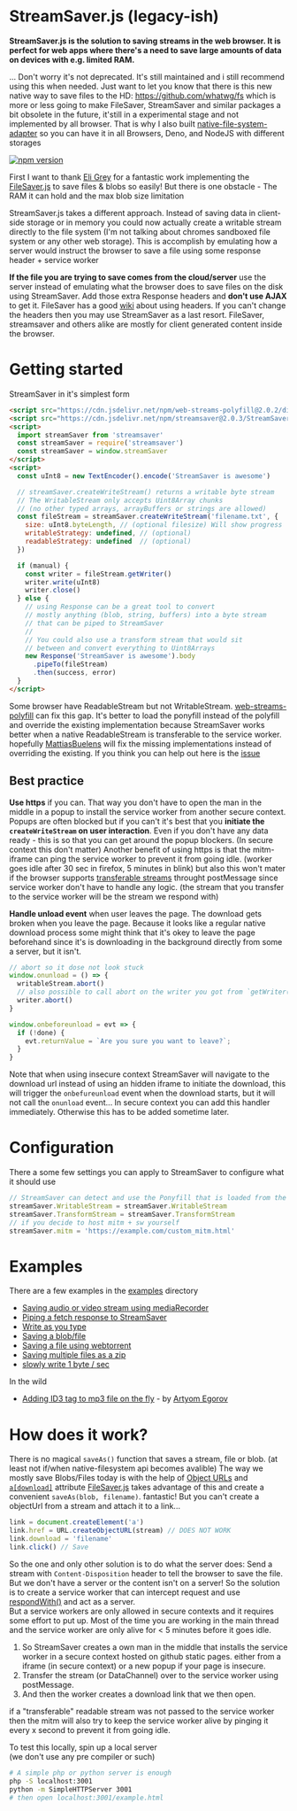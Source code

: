 StreamSaver.js (legacy-ish)
===========================

**StreamSaver.js is the solution to saving streams in the web browser.
It is perfect for web apps where there's a need to save large amounts of data on devices with e.g. limited RAM.**

... Don't worry it's not deprecated. It's still maintained and i still recommend 
using this when needed. Just want to let you know that there is this new native way
to save files to the HD: https://github.com/whatwg/fs which is more
or less going to make FileSaver, StreamSaver and similar packages a bit obsolete
in the future, it'still in a experimental stage and not implemented by all browser.
That is why I also built [native-file-system-adapter](https://github.com/jimmywarting/native-file-system-adapter)
so you can have it in all Browsers, Deno, and NodeJS with different storages

[![npm version][npm-image]][npm-url]

First I want to thank [Eli Grey][1] for a fantastic work implementing the
[FileSaver.js][2] to save files & blobs so easily!
But there is one obstacle - The RAM it can hold and the max blob size limitation

StreamSaver.js takes a different approach. Instead of saving data in client-side
storage or in memory you could now actually create a writable stream directly to
the file system (I'm not talking about chromes sandboxed file system or any other
web storage). This is accomplish by emulating how a server would instruct the
browser to save a file using some response header + service worker

**If the file you are trying to save comes from the cloud/server** use the server instead
of emulating what the browser does to save files on the disk using StreamSaver.
Add those extra Response headers and **don't use AJAX** to get it. FileSaver has
a good [wiki](https://github.com/eligrey/FileSaver.js/wiki/Saving-a-remote-file)
about using headers. If you can't change the headers then you may use StreamSaver
as a last resort. FileSaver, streamsaver and others alike are mostly for client
generated content inside the browser.

Getting started
===============
StreamSaver in it's simplest form
```html
<script src="https://cdn.jsdelivr.net/npm/web-streams-polyfill@2.0.2/dist/ponyfill.min.js"></script>
<script src="https://cdn.jsdelivr.net/npm/streamsaver@2.0.3/StreamSaver.min.js"></script>
<script>
  import streamSaver from 'streamsaver'
  const streamSaver = require('streamsaver')
  const streamSaver = window.streamSaver
</script>
<script>
  const uInt8 = new TextEncoder().encode('StreamSaver is awesome')

  // streamSaver.createWriteStream() returns a writable byte stream
  // The WritableStream only accepts Uint8Array chunks
  // (no other typed arrays, arrayBuffers or strings are allowed)
  const fileStream = streamSaver.createWriteStream('filename.txt', {
    size: uInt8.byteLength, // (optional filesize) Will show progress
    writableStrategy: undefined, // (optional)
    readableStrategy: undefined  // (optional)
  })

  if (manual) {
    const writer = fileStream.getWriter()
    writer.write(uInt8)
    writer.close()
  } else {
    // using Response can be a great tool to convert
    // mostly anything (blob, string, buffers) into a byte stream
    // that can be piped to StreamSaver
    //
    // You could also use a transform stream that would sit
    // between and convert everything to Uint8Arrays
    new Response('StreamSaver is awesome').body
      .pipeTo(fileStream)
      .then(success, error)
  }
</script>
```

Some browser have ReadableStream but not WritableStream. [web-streams-polyfill](https://github.com/MattiasBuelens/web-streams-polyfill) can fix this gap. It's better to load the ponyfill instead of the polyfill and override the existing implementation because StreamSaver works better when a native ReadableStream is transferable to the service worker. hopefully [MattiasBuelens](https://github.com/MattiasBuelens) will fix the missing implementations instead of overriding the existing. If you think you can help out here is the [issue](https://github.com/MattiasBuelens/web-streams-polyfill/issues/20)

## Best practice

**Use https** if you can. That way you don't have to open the man in the middle
in a popup to install the service worker from another secure context. Popups are often blocked
but if you can't it's best that you **initiate the `createWriteStream`
on user interaction**. Even if you don't have any data ready - this is so that you can get around the popup blockers. (In secure context this don't matter)
Another benefit of using https is that the mitm-iframe can ping the service worker to prevent it from going idle. (worker goes idle after 30 sec in firefox, 5 minutes in blink) but also this won't mater if the browser supports [transferable streams](https://github.com/whatwg/streams/blob/master/transferable-streams-explainer.md) throught postMessage since service worker don't have to handle any logic. (the stream that you transfer to the service worker will be the stream we respond with)

**Handle unload event** when user leaves the page. The download gets broken when you leave the page.
Because it looks like a regular native download process some might think that it's okey to leave the page beforehand since it's is downloading in the background directly from some a server, but it isn't.

```js
// abort so it dose not look stuck
window.onunload = () => {
  writableStream.abort()
  // also possible to call abort on the writer you got from `getWriter()`
  writer.abort()
}

window.onbeforeunload = evt => {
  if (!done) {
    evt.returnValue = `Are you sure you want to leave?`;
  }
}
```
Note that when using insecure context StreamSaver will navigate to the download url instead of using an hidden iframe to initiate the download, this will trigger the `onbefureunload` event when the download starts, but it will not call the `onunload` event... In secure context you can add this handler immediately. Otherwise this has to be added sometime later.

# Configuration

There a some few settings you can apply to StreamSaver to configure what it should use

```js
// StreamSaver can detect and use the Ponyfill that is loaded from the cdn.
streamSaver.WritableStream = streamSaver.WritableStream
streamSaver.TransformStream = streamSaver.TransformStream
// if you decide to host mitm + sw yourself
streamSaver.mitm = 'https://example.com/custom_mitm.html'
```

Examples
========

There are a few examples in the [examples] directory

- [Saving audio or video stream using mediaRecorder](https://jimmywarting.github.io/StreamSaver.js/examples/media-stream.html)
- [Piping a fetch response to StreamSaver](https://jimmywarting.github.io/StreamSaver.js/examples/fetch.html)
- [Write as you type](https://jimmywarting.github.io/StreamSaver.js/examples/plain-text.html)
- [Saving a blob/file](https://jimmywarting.github.io/StreamSaver.js/examples/saving-a-blob.html)
- [Saving a file using webtorrent](https://jimmywarting.github.io/StreamSaver.js/examples/torrent.html)
- [Saving multiple files as a zip](https://jimmywarting.github.io/StreamSaver.js/examples/saving-multiple-files.html)
- [slowly write 1 byte / sec](https://jimmywarting.github.io/StreamSaver.js/examples/write-slowly.html)

In the wild
- [Adding ID3 tag to mp3 file on the fly](https://egoroof.ru/browser-id3-writer/stream) - by [Artyom Egorov](https://github.com/egoroof)


How does it work?
=====================
There is no magical `saveAs()` function that saves a stream, file or blob. (at least not if/when native-filesystem api becomes avalible)
The way we mostly save Blobs/Files today is with the help of [Object URLs](https://developer.mozilla.org/en-US/docs/Web/API/URL/createObjectURL) and  [`a[download]`][5] attribute
[FileSaver.js][2] takes advantage of this and create a convenient `saveAs(blob, filename)`. fantastic! But you can't create a objectUrl from a stream and attach
it to a link...
```javascript
link = document.createElement('a')
link.href = URL.createObjectURL(stream) // DOES NOT WORK
link.download = 'filename'
link.click() // Save
```
So the one and only other solution is to do what the server does: Send a stream
with `Content-Disposition` header to tell the browser to save the file.
But we don't have a server or the content isn't on a server! So the solution is to create a service worker
that can intercept request and use [respondWith()][4] and act as a server.<br>
But a service workers are only allowed in secure contexts and it requires some effort to put up. Most of the time you are working in the main thread and the service worker are only alive for < 5 minutes before it goes idle.<br>

 1. So StreamSaver creates a own man in the middle that installs the service worker in a secure context hosted on github static pages. either from a iframe (in secure context) or a new popup if your page is insecure.
 2. Transfer the stream (or DataChannel) over to the service worker using postMessage.
 3. And then the worker creates a download link that we then open.

if a "transferable" readable stream was not passed to the service worker then the mitm will also try to keep the service worker alive by pinging it every x second to prevent it from going idle.

To test this locally, spin up a local server<br>
(we don't use any pre compiler or such)
```bash
# A simple php or python server is enough
php -S localhost:3001
python -m SimpleHTTPServer 3001
# then open localhost:3001/example.html
```


[1]: https://github.com/eligrey
[2]: https://github.com/eligrey/FileSaver.js
[3]: https://github.com/jimmywarting/StreamSaver.js/blob/master/example.html
[4]: https://developer.mozilla.org/en-US/docs/Web/API/FetchEvent/respondWith
[5]: https://developer.mozilla.org/en/docs/Web/HTML/Element/a#attr-download
[6]: https://developer.mozilla.org/en-US/docs/Web/API/Service_Worker_API
[7]: https://developer.mozilla.org/en-US/docs/Web/API/MessageChannel
[8]: https://developer.mozilla.org/en-US/docs/Web/API/MessagePort/postMessage
[9]: https://developer.mozilla.org/en/docs/Web/API/Fetch_API
[10]: https://developer.mozilla.org/en-US/docs/Web/API/FetchEvent/respondWith
[11]: https://developer.mozilla.org/en/docs/Web/HTML/Element/iframe
[12]: https://developer.mozilla.org/en-US/docs/Web/API/Window/open
[13]: https://developer.mozilla.org/en-US/docs/Web/API/Response
[14]: https://streams.spec.whatwg.org/#rs-class
[ReadableStream]: https://developer.mozilla.org/en-US/docs/Web/API/ReadableStream
[WritableStream]: https://developer.mozilla.org/en-US/docs/Web/API/WritableStream
[15]: https://www.npmjs.com/package/@mattiasbuelens/web-streams-polyfill
[16]: https://developer.microsoft.com/en-us/microsoft-edge/platform/status/fetchapi
[19]: https://webtorrent.io
[examples]: https://github.com/jimmywarting/StreamSaver.js/blob/master/examples
[npm-image]: https://img.shields.io/npm/v/streamsaver.svg?style=flat-square
[npm-url]: https://www.npmjs.com/package/streamsaver
